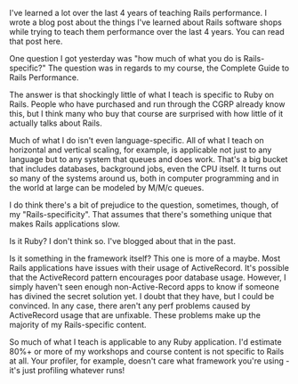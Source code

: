 I've learned a lot over the last 4 years of teaching Rails performance.
I wrote a blog post about the things I've learned about Rails software shops while trying to teach them performance over the last 4 years. You can read that post here.

One question I got yesterday was "how much of what you do is Rails-specific?" The question was in regards to my course, the Complete Guide to Rails Performance.

The answer is that shockingly little of what I teach is specific to Ruby on Rails. People who have purchased and run through the CGRP already know this, but I think many who buy that course are surprised with how little of it actually talks about Rails.

Much of what I do isn't even language-specific. All of what I teach on horizontal and vertical scaling, for example, is applicable not just to any language but to any system that queues and does work. That's a big bucket that includes databases, background jobs, even the CPU itself. It turns out so many of the systems around us, both in computer programming and in the world at large can be modeled by M/M/c queues.

I do think there's a bit of prejudice to the question, sometimes, though, of my "Rails-specificity". That assumes that there's something unique that makes Rails applications slow.

Is it Ruby? I don't think so. I've blogged about that in the past.

Is it something in the framework itself? This one is more of a maybe. Most Rails applications have issues with their usage of ActiveRecord. It's possible that the ActiveRecord pattern encourages poor database usage. However, I simply haven't seen enough non-Active-Record apps to know if someone has divined the secret solution yet. I doubt that they have, but I could be convinced. In any case, there aren't any perf problems caused by ActiveRecord usage that are unfixable. These problems make up the majority of my Rails-specific content.

So much of what I teach is applicable to any Ruby application. I'd estimate 80%+ or more of my workshops and course content is not specific to Rails at all. Your profiler, for example, doesn't care what framework you're using - it's just profiling whatever runs!
